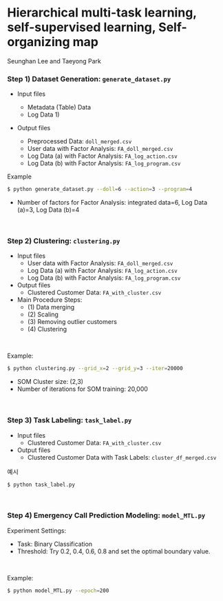 # Hierarchical multi-task learning, self-supervised learning, Self-organizing map

Seunghan Lee and Taeyong Park



### Step 1) Dataset Generation: `generate_dataset.py`

- Input files 
  - Metadata (Table) Data
  - Log Data 1)

- Output files
  - Preprocessed Data: `doll_merged.csv`
  - User data with Factor Analysis: `FA_doll_merged.csv`
  - Log Data (a) with Factor Analysis: `FA_log_action.csv`
  - Log Data (b) with Factor Analysis: `FA_log_program.csv`



Example

```bash
$ python generate_dataset.py --doll=6 --action=3 --program=4
```

- Number of factors for Factor Analysis: integrated data=6, Log Data (a)=3, Log Data (b)=4

<br>

### Step 2) Clustering: `clustering.py`

- Input files 
  - User data with Factor Analysis: `FA_doll_merged.csv`
  - Log Data (a) with Factor Analysis: `FA_log_action.csv`
  - Log Data (b) with Factor Analysis: `FA_log_program.csv`
- Output files
  - Clustered Customer Data: `FA_with_cluster.csv`
- Main Procedure Steps:
  - (1) Data merging
  - (2) Scaling
  - (3) Removing outlier customers
  - (4) Clustering

<br>

Example:

```bash
$ python clustering.py --grid_x=2 --grid_y=3 --iter=20000
```

- SOM Cluster size: (2,3)
- Number of iterations for SOM training: 20,000

<br>

### Step 3) Task Labeling: `task_label.py`

- Input files 
  - Clustered Customer Data: `FA_with_cluster.csv`
- Output files
  - Clustered Customer Data with Task Labels: `cluster_df_merged.csv`



예시

```bash
$ python task_label.py
```

<br>

### Step 4) Emergency Call Prediction Modeling: `model_MTL.py`

Experiment Settings:

- Task: Binary Classification
- Threshold: Try 0.2, 0.4, 0.6, 0.8 and set the optimal boundary value.

<br>

Example:

```bash
$ python model_MTL.py --epoch=200
```
